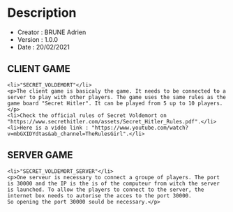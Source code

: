 # Description

<ul>
<li>Creator : BRUNE Adrien</li>
<li>Version : 1.0.0</li>
<li>Date : 20/02/2021</li>
</ul>

## CLIENT GAME
    <li>"SECRET_VOLDEMORT"</li>
    <p>The client game is basicaly the game. It needs to be connected to a server to play with other players. The game uses the same rules as the game board "Secret Hitler". It can be played from 5 up to 10 players.</p>
    <li>Check the official rules of Secret Voldemort on "https://www.secrethitler.com/assets/Secret_Hitler_Rules.pdf".</li>
    <li>Here is a vidéo link : "https://www.youtube.com/watch?v=mbGXIDYdtas&ab_channel=TheRulesGirl".</li>

## SERVER GAME
    <li>"SECRET_VOLDEMORT_SERVER"</li>
    <p>One serveur is necessary to connect a groupe of players. The port is 30000 and the IP is the is of the computeur from witch the server is launched. To allow the players to connect to the server, the internet box needs to autorise the acces to the port 30000.
    So opening the port 30000 sould be necessary.</p>
